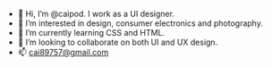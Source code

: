 - 👋 Hi, I’m @caipod. I work as a UI designer.
- 👀 I’m interested in design, consumer electronics and photography.
- 🌱 I’m currently learning CSS and HTML.
- 💞️ I’m looking to collaborate on both UI and UX design.
- 📫 cai89757@gmail.com
